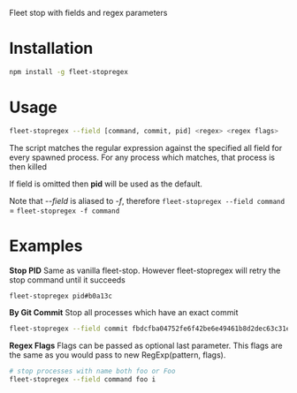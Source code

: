 Fleet stop with fields and regex parameters

# Installation
```bash
npm install -g fleet-stopregex
```

# Usage
```bash
fleet-stopregex --field [command, commit, pid] <regex> <regex flags>
```
The script matches the regular expression against the specified all field for every spawned process. For any process which matches, that process is then killed

If field is omitted then **pid** will be used as the default.

Note that *--field* is aliased to *-f*, therefore
`fleet-stopregex --field command` = `fleet-stopregex -f command`

# Examples

**Stop PID**
Same as vanilla fleet-stop. However fleet-stopregex will retry the stop command until it succeeds
```bash
fleet-stopregex pid#b0a13c
```

**By Git Commit**
Stop all processes which have an exact commit
```bash
fleet-stopregex --field commit fbdcfba04752fe6f42be6e49461b8d2dec63c31e
```

**Regex Flags**
Flags can be passed as optional last parameter. This flags are the same as you would pass to new RegExp(pattern, flags).

```bash
# stop processes with name both foo or Foo
fleet-stopregex --field command foo i
```
